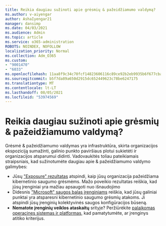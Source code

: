```yaml
---
title: Reikia daugiau sužinoti apie grėsmių & pažeidžiamumo valdymą?
ms.author: v-aiyengar
author: AshaIyengar21
manager: dansimp
ms.date: 04/03/2021
ms.audience: Admin
ms.topic: article
ms.service: o365-administration
ROBOTS: NOINDEX, NOFOLLOW
localization_priority: Normal
ms.collection: Adm_O365
ms.custom:
- "9001470"
- "6033"
ms.openlocfilehash: 11aa8f9c34c70fcf14823606116c89ce92b2eb9935b6f677cba00529ded22648
ms.sourcegitcommit: b5f7da89a650d2915dc652449623c78be6247175
ms.translationtype: MT
ms.contentlocale: lt-LT
ms.lasthandoff: 08/05/2021
ms.locfileid: "53974569"
---
```

# <a name="need-to-know-more-on-threat--vulnerability-management"></a>Reikia daugiau sužinoti apie grėsmių & pažeidžiamumo valdymą?

Grėsmė & pažeidžiamumo valdymas yra infrastruktūra, skirta organizacijos ekspoziciją sumažinti, galinio punkto paviršiaus plotui sukietėti ir organizacijos atsparumui didinti. Vadovaukitės toliau pateikiamais straipsniais, kad sužinotumėte daugiau apie & pažeidžiamumo valdymo galimybes:

- Jūsų ["Exposure" rezultatas](https://docs.microsoft.com/windows/security/threat-protection/microsoft-defender-atp/tvm-exposure-score) atspindi, kaip jūsų organizacija pažeidžiama kibernetinio saugumo grėsmėms. Mažo poveikio rezultatas reiškia, kad jūsų įrenginiai yra mažiau apsaugoti nuo išnaudojimo
- Didesnis ["Microsoft" saugos balas įrenginiams](https://docs.microsoft.com/windows/security/threat-protection/microsoft-defender-atp/tvm-microsoft-secure-score-devices) reiškia, kad jūsų galiniai punktai yra atsparesni kibernetinio saugumo grėsmių atakoms. Ji atspindi jūsų įrenginių kolektyvinės saugos konfigūracijos būseną.
- **Nematote įrenginių veiklos ataskaitų** srityje? Peržiūrėkite [palaikomas operacines sistemas ir platformas,](https://docs.microsoft.com/windows/security/threat-protection/microsoft-defender-atp/tvm-supported-os) kad pamatytumėte, ar įrenginys atitiko kriterijus.
